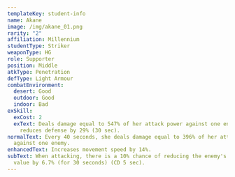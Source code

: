 ```yaml
---
templateKey: student-info
name: Akane
image: /img/akane_01.png
rarity: "2"
affiliation: Millennium
studentType: Striker
weaponType: HG
role: Supporter
position: Middle
atkType: Penetration
defType: Light Armour
combatEnvironment:
  desert: Good
  outdoor: Good
  indoor: Bad
exSkill:
  exCost: 2
  exText: Deals damage equal to 547% of her attack power against one enemy. Also
    reduces defense by 29% (30 sec).
normalText: Every 40 seconds, she deals damage equal to 396% of her attack power
  against one enemy.
enhancedText: Increases movement speed by 14%.
subText: When attacking, there is a 10% chance of reducing the enemy's evasion
  value by 6.7% (for 30 seconds) (CD 5 sec).
---
```

